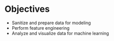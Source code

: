 # Objectives

- Sanitize and prepare data for modeling
- Perform feature engineering
- Analyze and visualize data for machine learning
